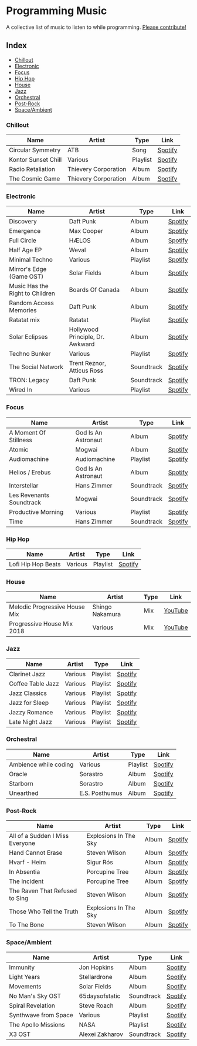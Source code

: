 # Programming Music

A collective list of music to listen to while programming. [Please contribute!](https://github.com/mariusschulz/programming-music/blob/master/CONTRIBUTING.md)

## Index

- [Chillout](#chillout)
- [Electronic](#electronic)
- [Focus](#focus)
- [Hip Hop](#hip-hop)
- [House](#house)
- [Jazz](#jazz)
- [Orchestral](#orchestral)
- [Post-Rock](#post-rock)
- [Space/Ambient](#spaceambient)

### Chillout

| Name | Artist | Type | Link |
|---|---|---|---|
| Circular Symmetry | ATB | Song | [Spotify](https://open.spotify.com/track/7CR0lIrkxYmHThUbqluw9J) |
| Kontor Sunset Chill | Various | Playlist | [Spotify](https://open.spotify.com/user/1124518175/playlist/3D3jROkbtVUzRdWwH7Khnw) |
| Radio Retaliation | Thievery Corporation | Album | [Spotify](https://open.spotify.com/album/7JK0l9nae3EcV6C1lz4LlG) |
| The Cosmic Game | Thievery Corporation | Album | [Spotify](https://open.spotify.com/album/3x31ejKrrjJWXGd6ftaSNu) |

### Electronic

| Name | Artist | Type | Link |
|---|---|---|---|
| Discovery | Daft Punk | Album | [Spotify](https://open.spotify.com/album/2noRn2Aes5aoNVsU6iWThc) |
| Emergence | Max Cooper | Album | [Spotify](https://open.spotify.com/album/26vmJ6CjPxYWYYa2B4d9my) |
| Full Circle | HÆLOS | Album | [Spotify](https://open.spotify.com/album/3kE0d3eZX1EjoWMeHQTvXQ) |
| Half Age EP | Weval | Album | [Spotify](https://open.spotify.com/album/1hDdP4atpaoKA5OE8ETG1u) |
| Minimal Techno | Various | Playlist | [Spotify](https://open.spotify.com/user/alekzanther/playlist/0B3WoheGNqol1B69LM9Y8n) |
| Mirror's Edge (Game OST) | Solar Fields | Album | [Spotify](https://open.spotify.com/album/3x8kUWCtDfOEnOtyaRdkdp) |
| Music Has the Right to Children | Boards Of Canada | Album | [Spotify](https://open.spotify.com/album/1vWnB0hYmluskQuzxwo25a) |
| Random Access Memories | Daft Punk | Album | [Spotify](https://open.spotify.com/album/4m2880jivSbbyEGAKfITCa) |
| Ratatat mix | Ratatat | Playlist | [Spotify](https://open.spotify.com/user/ciroivan227/playlist/1eLgUY4BFj7f96z10womVL) |
| Solar Eclipses | Hollywood Principle, Dr. Awkward | Album | [Spotify](https://open.spotify.com/album/2PGeNYKwJPCfImBFA1CcC8) |
| Techno Bunker | Various | Playlist | [Spotify](https://open.spotify.com/user/spotify/playlist/37i9dQZF1DX6J5NfMJS675?si=0LMnWd7zTaCSoHprli0Tfw) |
| The Social Network | Trent Reznor, Atticus Ross | Soundtrack | [Spotify](https://open.spotify.com/album/1ijkFiMeHopKkHyvQCWxUa) |
| TRON: Legacy | Daft Punk | Soundtrack | [Spotify](https://open.spotify.com/album/40EZGFRJY2R43IPiOnFelG) |
| Wired In | Various | Playlist | [Spotify](https://open.spotify.com/user/tomzorzhu/playlist/6FBP8geEcJX2lYnsVxfvYl) |

### Focus

| Name | Artist | Type | Link |
|---|---|---|---|
| A Moment Of Stillness  | God Is An Astronaut | Album | [Spotify](https://open.spotify.com/album/1eVrXeDRsZQFM4DtSbUzKr) |
| Atomic  | Mogwai | Album | [Spotify](https://open.spotify.com/album/56tg3CAAd9JZhzQZsYoC2c) |
| Audiomachine | Audiomachine | Playlist | [Spotify](https://open.spotify.com/artist/5F4ObszoeVebqtc0B3XqJa) |
| Helios / Erebus  | God Is An Astronaut | Album | [Spotify](https://open.spotify.com/album/6NEwj8hlw0b7U3jd6vHRg3) |
| Interstellar | Hans Zimmer | Soundtrack | [Spotify](https://open.spotify.com/album/5OVGwMCexoHavOar6v4al5)
| Les Revenants Soundtrack  | Mogwai | Soundtrack | [Spotify](https://open.spotify.com/album/7znNGZ8iNfLJ41IxEWYJHp) |
| Productive Morning | Various | Playlist | [Spotify](https://open.spotify.com/user/spotify/playlist/37i9dQZF1DX6T5dWVv97mp) |
| Time | Hans Zimmer | Soundtrack | [Spotify](https://open.spotify.com/track/6ZFbXIJkuI1dVNWvzJzown) |

### Hip Hop

| Name | Artist | Type | Link |
|---|---|---|---|
| Lofi Hip Hop Beats | Various | Playlist | [Spotify](https://open.spotify.com/user/chillhopmusic/playlist/74sUjcvpGfdOvCHvgzNEDO) |

### House

| Name | Artist | Type | Link |
|---|---|---|---|
| Melodic Progressive House Mix | Shingo Nakamura | Mix | [YouTube](https://www.youtube.com/watch?v=WYp9Eo9T3BA) |
| Progressive House Mix 2018 | Various | Mix | [YouTube](https://www.youtube.com/watch?v=62jdo2ogkiU) |

### Jazz

| Name | Artist | Type | Link |
|---|---|---|---|
| Clarinet Jazz | Various | Playlist | [Spotify](https://open.spotify.com/user/121195779/playlist/7EXxC5Z6iHbZzqiIw4uiOG) |
| Coffee Table Jazz | Various | Playlist | [Spotify](https://open.spotify.com/user/spotify/playlist/37i9dQZF1DWVqfgj8NZEp1) |
| Jazz Classics | Various | Playlist | [Spotify](https://open.spotify.com/user/spotify/playlist/37i9dQZF1DXbITWG1ZJKYt) |
| Jazz for Sleep | Various | Playlist | [Spotify](https://open.spotify.com/user/spotify/playlist/37i9dQZF1DXa1rZf8gLhyz) |
| Jazzy Romance | Various | Playlist | [Spotify](https://open.spotify.com/user/spotify/playlist/37i9dQZF1DWTbzY5gOVvKd) |
| Late Night Jazz | Various | Playlist | [Spotify](https://open.spotify.com/user/spotify/playlist/37i9dQZF1DX4wta20PHgwo) |

### Orchestral

| Name | Artist | Type | Link |
|---|---|---|---|
| Ambience while coding | Various | Playlist | [Spotify](https://open.spotify.com/user/resalire/playlist/3Z8uzEtTyX2qmpXX4ZXV7p) |
| Oracle | Sorastro | Album | [Spotify](https://open.spotify.com/album/1sCRvOl9mclwED42jGULVn) |
| Starborn | Sorastro | Album | [Spotify](https://open.spotify.com/album/6RgumQtb6jbqvDfd6XRtUC) |
| Unearthed | E.S. Posthumus | Album | [Spotify](https://open.spotify.com/album/5dO8FBozMXBNXRwuGbYt12) |

### Post-Rock

| Name | Artist | Type | Link |
|---|---|---|---|
| All of a Sudden I Miss Everyone | Explosions In The Sky | Album | [Spotify](https://open.spotify.com/album/1hXFXoYkWp7Jbzc2nwhvub) |
| Hand Cannot Erase | Steven Wilson | Album | [Spotify](https://open.spotify.com/album/30ibtgslgzmMRbQnWl9LTy) |
| Hvarf - Heim | Sigur Rós | Album | [Spotify](https://open.spotify.com/album/28WGXFGJNfTHxUoIsnIYVn) |
| In Absentia | Porcupine Tree | Album | [Spotify](https://open.spotify.com/album/2dAYkfqPYzOTDNxDDVP2vi) |
| The Incident | Porcupine Tree | Album | [Spotify](https://open.spotify.com/album/4yUOsJbwypC2JrpXZ3eO7p) |
| The Raven That Refused to Sing | Steven Wilson | Album | [Spotify](https://open.spotify.com/album/62sXcCLmRTvVrmOOsuHGiJ) |
| Those Who Tell the Truth | Explosions In The Sky | Album | [Spotify](https://open.spotify.com/album/0HxOFNk6NIHydHAer8y01M) |
| To The Bone | Steven Wilson | Album | [Spotify](https://open.spotify.com/album/37lL4QxxvHJ3SxFH2KtkDD) |

### Space/Ambient

| Name | Artist | Type | Link |
|---|---|---|---|
| Immunity | Jon Hopkins | Album | [Spotify](https://open.spotify.com/album/1rxWlYQcH945S3jpIMYR35) |
| Light Years | Stellardrone | Album | [Spotify](https://open.spotify.com/album/6uQHo7feNU73mKn8X69pwk) |
| Movements | Solar Fields | Album | [Spotify](https://open.spotify.com/album/26sqA3KtarBkOXvR33FNQs) |
| No Man's Sky OST | 65daysofstatic | Soundtrack | [Spotify](https://open.spotify.com/album/0CkuFPWCLJjCAEKy0dce40) |
| Spiral Revelation | Steve Roach | Album | [Spotify](https://open.spotify.com/album/0t7qmuEWN8vtKOJEqzm5T6) |
| Synthwave from Space | Various | Playlist | [Spotify](https://open.spotify.com/user/aofd3/playlist/4sgUux9hmykyWYmVoe4W6p) |
| The Apollo Missions | NASA | Playlist | [Spotify](https://open.spotify.com/album/3uC3GbmL0BaTIFnrpByd0D) |
| X3 OST | Alexei Zakharov | Soundtrack | [Spotify](https://open.spotify.com/artist/0V2HC7qeeg8gpoO8cs7ZZX) |
